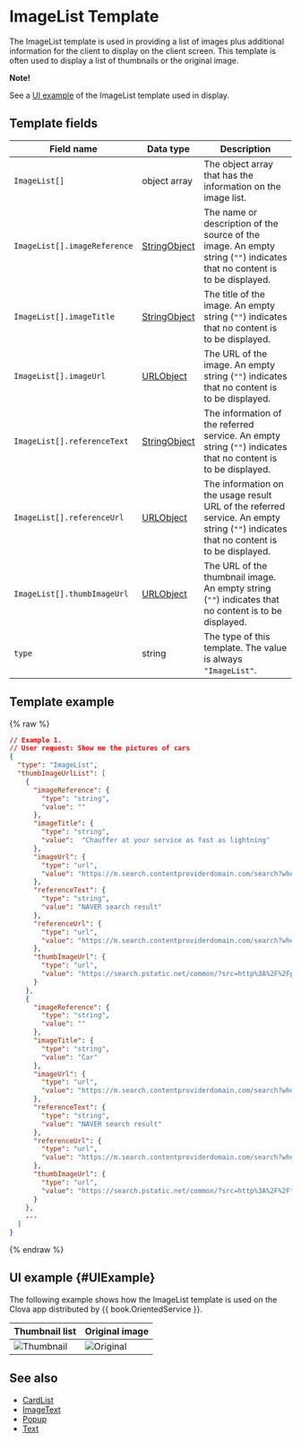 # ImageList Template
The ImageList template is used in providing a list of images plus additional information for the client to display on the client screen. This template is often used to display a list of thumbnails or the original image.

<div class="note">
<p><strong>Note!</strong></p>
<p>See a <a href="#UIExample">UI example</a> of the ImageList template used in display.</p>
</div>

## Template fields

| Field name       | Data type    | Description                     |
|---------------|---------|-----------------------------|
| `ImageList[]`                | object array | The object array that has the information on the image list.                        |
| `ImageList[].imageReference` | [StringObject](/CIC/References/ContentTemplates/Shared_Objects.md#StringObject) | The name or description of the source of the image. An empty string (`""`) indicates that no content is to be displayed.      |
| `ImageList[].imageTitle`     | [StringObject](/CIC/References/ContentTemplates/Shared_Objects.md#StringObject) | The title of the image. An empty string (`""`) indicates that no content is to be displayed.           |
| `ImageList[].imageUrl`       | [URLObject](/CIC/References/ContentTemplates/Shared_Objects.md#URLObject)       | The URL of the image. An empty string (`""`) indicates that no content is to be displayed.      |
| `ImageList[].referenceText`  | [StringObject](/CIC/References/ContentTemplates/Shared_Objects.md#StringObject) | The information of the referred service. An empty string (`""`) indicates that no content is to be displayed.  |
| `ImageList[].referenceUrl`   | [URLObject](/CIC/References/ContentTemplates/Shared_Objects.md#URLObject)       | The information on the usage result URL of the referred service. An empty string (`""`) indicates that no content is to be displayed.   |
| `ImageList[].thumbImageUrl`  | [URLObject](/CIC/References/ContentTemplates/Shared_Objects.md#URLObject)       | The URL of the thumbnail image. An empty string (`""`) indicates that no content is to be displayed.      |
| `type`                       | string       | The type of this template. The value is always `"ImageList"`.        |

## Template example

{% raw %}
```json
// Example 1.
// User request: Show me the pictures of cars
{
  "type": "ImageList",
  "thumbImageUrlList": [
    {
      "imageReference": {
        "type": "string",
        "value": ""
      },
      "imageTitle": {
        "type": "string",
        "value":  "Chauffer at your service as fast as lightning"
      },
      "imageUrl": {
        "type": "url",
        "value": "https://m.search.contentproviderdomain.com/search?where=m_image&mode=default&query=%EC%9E%90%EB%8F%99%EC%B0%A8%20%EC%9D%B4%EB%AF%B8%EC%A7%80#imgId=post7533909_3"
      },
      "referenceText": {
        "type": "string",
        "value": "NAVER search result"
      },
      "referenceUrl": {
        "type": "url",
        "value": "https://m.search.contentproviderdomain.com/search?where=m&sm=mob_lic&query=%ec%9e%90%eb%8f%99%ec%b0%a8+%ec%82%ac%ec%a7%84+%eb%b3%b4%ec%97%ac%ec%a4%98"
      },
      "thumbImageUrl": {
        "type": "url",
        "value": "https://search.pstatic.net/common/?src=http%3A%2F%2Fpost.phinf.contentproviderdomain.net%2FMjAxNzA1MDZfMTg4%2FMDAxNDk0MDYyNDAwMDY3.C6LJCKXrha2u8dIqOOX0RhQNGrVVfkp3WbLO8U-xzRwg.IEYdykQp6xguEy4bnQ83JhDy1QZOtO4n1Lx5MBwivFwg.JPEG%2FIz2FmvAaRVzSf2Z-sNWzYQVU5z6Q.jpg&type=b360"
      }
    },
    {
      "imageReference": {
        "type": "string",
        "value": ""
      },
      "imageTitle": {
        "type": "string",
        "value": "Car"
      },
      "imageUrl": {
        "type": "url",
        "value": "https://m.search.contentproviderdomain.com/search?where=m_image&mode=default&query=%EC%9E%90%EB%8F%99%EC%B0%A8%20%EC%9D%B4%EB%AF%B8%EC%A7%80#imgId=gallery2004021016070294818_1"
      },
      "referenceText": {
        "type": "string",
        "value": "NAVER search result"
      },
      "referenceUrl": {
        "type": "url",
        "value": "https://m.search.contentproviderdomain.com/search?where=m&sm=mob_lic&query=%ec%9e%90%eb%8f%99%ec%b0%a8+%ec%82%ac%ec%a7%84+%eb%b3%b4%ec%97%ac%ec%a4%98"
      },
      "thumbImageUrl": {
        "type": "url",
        "value": "https://search.pstatic.net/common/?src=http%3A%2F%2Fthumb.photo.contentproviderdomain.net%2Fdata15%2Fgallery%2F2004-02%2F10%2F07%2F18m2948m0.jpg&type=b360"
      }
    },
    ...
  ]
}

```
{% endraw %}

## UI example {#UIExample}
The following example shows how the ImageList template is used on the Clova app distributed by {{ book.OrientedService }}.

| Thumbnail list | Original image |
|-------|-------|
| ![Thumbnail](/CIC/Resources/Images/Content_Template-Thumbnail_List.png) | ![Original](/CIC/Resources/Images/Content_Template-Original_Image.png) |

## See also
* [CardList](/CIC/References/ContentTemplates/ImageList.md)
* [ImageText](/CIC/References/ContentTemplates/ImageText.md)
* [Popup](/CIC/References/ContentTemplates/Popup.md)
* [Text](/CIC/References/ContentTemplates/Text.md)
